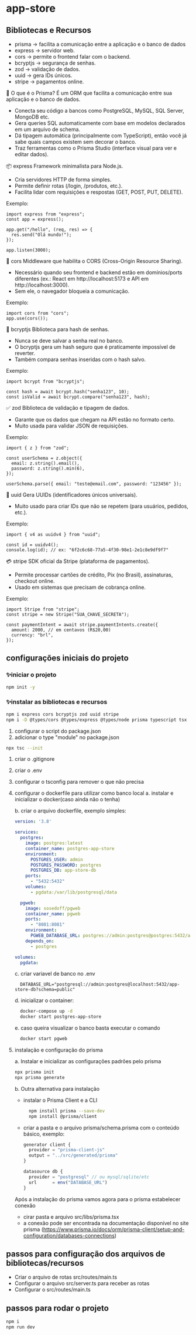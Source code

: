 # app-store
## Bibliotecas e Recursos

- prisma → facilita a comunicação entre a aplicação e o banco de dados 
- express → servidor web.
- cors → permite o frontend falar com o backend.
- bcryptjs → segurança de senhas.
- zod → validação de dados.
- uuid → gera IDs únicos.
- stripe → pagamentos online.

🔷 O que é o Prisma?
É um ORM que facilita a comunicação entre sua aplicação e o banco de dados.

- Conecta seu código a bancos como PostgreSQL, MySQL, SQL Server, MongoDB etc.
- Gera queries SQL automaticamente com base em modelos declarados em um arquivo de schema.
- Dá tipagem automática (principalmente com TypeScript), então você já sabe quais campos existem sem decorar o banco.
- Traz ferramentas como o Prisma Studio (interface visual para ver e editar dados).

📦 express
Framework minimalista para Node.js.

- Cria servidores HTTP de forma simples.
- Permite definir rotas (/login, /produtos, etc.).
- Facilita lidar com requisições e respostas (GET, POST, PUT, DELETE).

Exemplo:

````tsx
import express from "express";
const app = express();

app.get("/hello", (req, res) => {
  res.send("Olá mundo!");
});

app.listen(3000);
````

🔗 cors
Middleware que habilita o CORS (Cross-Origin Resource Sharing).

- Necessário quando seu frontend e backend estão em domínios/ports diferentes (ex.: React em http://localhost:5173 e API em http://localhost:3000).
- Sem ele, o navegador bloqueia a comunicação.

Exemplo:

````tsx
import cors from "cors";
app.use(cors());
````

🔑 bcryptjs
Biblioteca para hash de senhas.

- Nunca se deve salvar a senha real no banco.
- O bcryptjs gera um hash seguro que é praticamente impossível de reverter.
- Também compara senhas inseridas com o hash salvo.

Exemplo:

````tsx
import bcrypt from "bcryptjs";

const hash = await bcrypt.hash("senha123", 10); 
const isValid = await bcrypt.compare("senha123", hash);
````

✅ zod
Biblioteca de validação e tipagem de dados.

- Garante que os dados que chegam na API estão no formato certo.
- Muito usada para validar JSON de requisições.

Exemplo:

````tsx
import { z } from "zod";

const userSchema = z.object({
  email: z.string().email(),
  password: z.string().min(6),
});

userSchema.parse({ email: "teste@email.com", password: "123456" });
````

🔑 uuid
Gera UUIDs (identificadores únicos universais).

- Muito usado para criar IDs que não se repetem (para usuários, pedidos, etc.).

Exemplo:

````tsx
import { v4 as uuidv4 } from "uuid";

const id = uuidv4();
console.log(id); // ex: "6f2c6c68-77a5-4f30-98e1-2e1c8e9df9f7"
````

💳 stripe
SDK oficial da Stripe (plataforma de pagamentos).

- Permite processar cartões de crédito, Pix (no Brasil), assinaturas, checkout online.
- Usado em sistemas que precisam de cobrança online.

Exemplo:

````tsx
import Stripe from "stripe";
const stripe = new Stripe("SUA_CHAVE_SECRETA");

const paymentIntent = await stripe.paymentIntents.create({
  amount: 2000, // em centavos (R$20,00)
  currency: "brl",
});
````

## configurações iniciais do projeto
### ✨iniciar o projeto
````bash
npm init -y
````

### ✨instalar as bibliotecas e recursos

````bash
npm i express cors bcryptjs zod uuid stripe
npm i -D @types/cors @types/express @types/node prisma typescript tsx
````

1. configurar o script do package.json
2. adicionar o type "module" no package.json

````bash
npx tsc --init
````

1. criar o .gitignore
2. criar o .env
3. configurar o tsconfig para remover o que não precisa
4. configurar o dockerfile para utilizar como banco local
    a. instalar e inicializar o docker(caso ainda não o tenha)
    
    b. criar o arquivo dockerfile, exemplo simples:

      ````yml
      version: '3.8'

      services:
        postgres:
          image: postgres:latest
          container_name: postgres-app-store
          environment:
            POSTGRES_USER: admin
            POSTGRES_PASSWORD: postgres
            POSTGRES_DB: app-store-db
          ports:
            - "5432:5432"
          volumes:
            - pgdata:/var/lib/postgresql/data

        pgweb:
          image: sosedoff/pgweb
          container_name: pgweb
          ports:
            - "8081:8081"
          environment:
            PGWEB_DATABASE_URL: postgres://admin:postgres@postgres:5432/app-store-db?sslmode=disable
          depends_on:
            - postgres

      volumes:
        pgdata:
      ````
    
    c. criar variavel de banco no .env
      ````
        DATABASE_URL="postgresql://admin:postgres@localhost:5432/app-store-db?schema=public"
      ````
    
    d. inicializar o container:
      ````bash
        docker-compose up -d
        docker start postgres-app-store
      ````
    
    e. caso queira visualizar o banco basta executar o comando
      ````bash
        docker start pgweb
      ````
5. instalação e configuração do prisma

    a. Instalar e inicializar as configurações padrões pelo prisma

      ````bash
      npx prisma init
      npx prisma generate
      ````

    b. Outra alternativa para instalação
    - instalar o Prisma Client e a CLI

      ````bash
        npm install prisma --save-dev
        npm install @prisma/client
      ````

    - criar a pasta e o arquivo prisma/schema.prisma com o conteúdo básico, exemplo:

      ````js
      generator client {
        provider = "prisma-client-js"
        output = "../src/generated/prisma"
      }

      datasource db {
        provider = "postgresql" // ou mysql/sqlite/etc
        url      = env("DATABASE_URL")
      }
      ````
    
    Após a instalação do prisma vamos agora para o prisma estabelecer conexão
    - cirar pasta e arquivo src/libs/prisma.tsx
    - a conexão pode ser encontrada na documentação disponível no site prisma (https://www.prisma.io/docs/orm/prisma-client/setup-and-configuration/databases-connections)

## passos para configuração dos arquivos de bibliotecas/recursos
- Criar o arquivo de rotas src/routes/main.ts
- Configurar o arquivo src/server.ts para receber as rotas
- Configurar o src/routes/main.ts


## passos para rodar o projeto

````bash
npm i
npm run dev
````